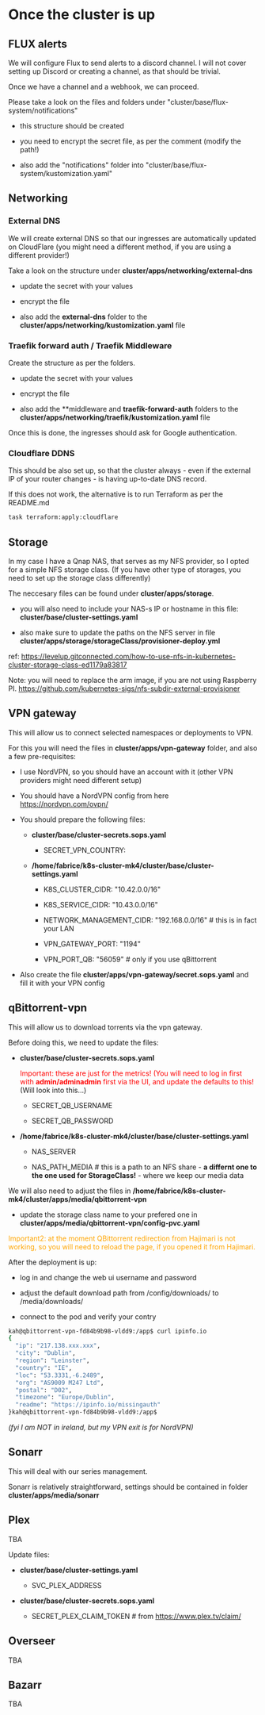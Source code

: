 # Once the cluster is up

## FLUX alerts

We will configure Flux to send alerts to a discord channel. I will not cover setting up Discord or creating a channel, as that should be trivial.

Once we have a channel and a webhook, we can proceed.

Please take a look on the files and folders under "cluster/base/flux-system/notifications"

* this structure should be created

* you need to encrypt the secret file, as per the comment (modify the path!)

* also add the "notifications" folder into "cluster/base/flux-system/kustomization.yaml"


## Networking

### External DNS

We will create external DNS so that our ingresses are automatically updated on CloudFlare (you might need a different method, if you are using a different provider!)

Take a look on the structure under **cluster/apps/networking/external-dns**

* update the secret with your values

* encrypt the file

* also add the **external-dns** folder to the **cluster/apps/networking/kustomization.yaml** file

### Traefik forward auth / Traefik Middleware

Create the structure as per the folders.

* update the secret with your values

* encrypt the file

* also add the **middleware and **traefik-forward-auth** folders to the **cluster/apps/networking/traefik/kustomization.yaml** file

Once this is done, the ingresses should ask for Google authentication.


### Cloudflare DDNS

This should be also set up, so that the cluster always - even if the external IP of your router changes - is having up-to-date DNS record.

If this does not work, the alternative is to run Terraform as per the README.md

```sh
task terraform:apply:cloudflare
```

## Storage

In my case I have a Qnap NAS, that serves as my NFS provider, so I opted for a simple NFS storage class. (If you have other type of storages, you need to set up the storage class differently)

The neccesary files can be found under **cluster/apps/storage**.

* you will also need to include your NAS-s IP or hostname in this file: **cluster/base/cluster-settings.yaml**

* also make sure to update the paths on the NFS server in file **cluster/apps/storage/storageClass/provisioner-deploy.yml**

ref: https://levelup.gitconnected.com/how-to-use-nfs-in-kubernetes-cluster-storage-class-ed1179a83817

Note: you will need to replace the arm image, if you are not using Raspberry PI. https://github.com/kubernetes-sigs/nfs-subdir-external-provisioner

## VPN gateway

This will allow us to connect selected namespaces  or deployments to VPN.

For this you will need the files in **cluster/apps/vpn-gateway** folder, and also a few pre-requisites:

* I use NordVPN, so you should have an account with it (other VPN providers might need different setup)

* You should have a NordVPN config from here https://nordvpn.com/ovpn/

* You should prepare the following files:

    * **cluster/base/cluster-secrets.sops.yaml**

        * SECRET_VPN_COUNTRY: <this is the two character identifier for your VPN exit country>

    * **/home/fabrice/k8s-cluster-mk4/cluster/base/cluster-settings.yaml**

        * K8S_CLUSTER_CIDR: "10.42.0.0/16"

        * K8S_SERVICE_CIDR: "10.43.0.0/16"

        * NETWORK_MANAGEMENT_CIDR: "192.168.0.0/16" # this is in fact your LAN

        * VPN_GATEWAY_PORT: "1194"

        * VPN_PORT_QB: "56059" # only if you use qBittorrent

* Also create the file **cluster/apps/vpn-gateway/secret.sops.yaml** and fill it with your VPN config

## qBittorrent-vpn

This will allow us to download torrents via the vpn gateway.

Before doing this, we need to update the files:

* **cluster/base/cluster-secrets.sops.yaml**

    <span style="color:red">Important: these are just for the metrics! (You will need to log in first with **admin/adminadmin** first via the UI, and update the defaults to this! </span> (Will look into this...)

    * SECRET_QB_USERNAME

    * SECRET_QB_PASSWORD

* **/home/fabrice/k8s-cluster-mk4/cluster/base/cluster-settings.yaml**

    * NAS_SERVER

    * NAS_PATH_MEDIA # this is a path to an NFS share -  **a differnt one to the one used for StorageClass!** - where we keep our media data

We will also need to adjust the files in **/home/fabrice/k8s-cluster-mk4/cluster/apps/media/qbittorrent-vpn**

* update the storage class name to your prefered one in **cluster/apps/media/qbittorrent-vpn/config-pvc.yaml**

<span style="color:orange">Important2: at the moment QBittorrent redirection from Hajimari is not working, so you will need to reload the page, if you opened it from Hajimari. </span>

After the deployment is up:

* log in and change the web ui username and password

* adjust the default download path from /config/downloads/ to /media/downloads/

* connect to the pod and verify your contry

```sh
kah@qbittorrent-vpn-fd84b9b98-vldd9:/app$ curl ipinfo.io
{
  "ip": "217.138.xxx.xxx",
  "city": "Dublin",
  "region": "Leinster",
  "country": "IE",
  "loc": "53.3331,-6.2489",
  "org": "AS9009 M247 Ltd",
  "postal": "D02",
  "timezone": "Europe/Dublin",
  "readme": "https://ipinfo.io/missingauth"
}kah@qbittorrent-vpn-fd84b9b98-vldd9:/app$
```

*(fyi I am NOT in ireland, but my VPN exit is for NordVPN)*

## Sonarr

This will deal with our series management.

Sonarr is relatively straightforward, settings should be contained in folder **cluster/apps/media/sonarr**

## Plex

TBA

Update files:

* **cluster/base/cluster-settings.yaml**

    * SVC_PLEX_ADDRESS

* **cluster/base/cluster-secrets.sops.yaml**

    * SECRET_PLEX_CLAIM_TOKEN # from https://www.plex.tv/claim/

## Overseer

TBA

## Bazarr

TBA
